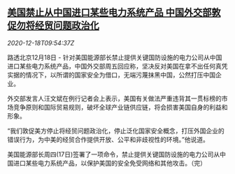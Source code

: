<!--1608286995000-->
[美国禁止从中国进口某些电力系统产品 中国外交部敦促勿将经贸问题政治化](https://cn.reuters.com/article/china-mofa-us-power-products-ban-1218-idCNKBS28S142)
------

<div><i>2020-12-18T09:54:37Z</i></div><p>路透北京12月18日 - 针对美国能源部长禁止提供关键国防设施的电力公司从中国进口某些电力系统产品，中国外交部周五回应称，坚决反对美国在拿不出任何真凭实据的情况下，以所谓的国家安全为借口，无端污蔑抹黑中国，公然打压中国企业。</p><p>外交部发言人汪文斌在例行记者会上表示，美国有关做法严重违背其一贯标榜的市场竞争原则和国际贸易规则，破坏全球产业链供应链，将会损害美国自身的利益和形象。</p><p>“我们敦促美方停止将经贸问题政治化，停止泛化国家安全概念，打压外国企业的错误行为，为中美的经贸合作提供开放、公平和非歧视性的环境。”他说道。</p><p>美国能源部长周四(17日)签署了一项命令，禁止提供关键国防设施的电力公司从中国进口某些电力系统产品，以保护美国的安全免受网络和其他攻击。（完）</p>

